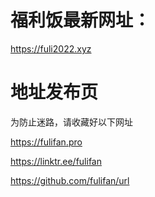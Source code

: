 # 福利饭最新网址：

https://fuli2022.xyz

# 地址发布页

为防止迷路，请收藏好以下网址

https://fulifan.pro

https://linktr.ee/fulifan

https://github.com/fulifan/url
